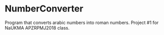 # NumberConverter
Program that converts arabic numbers into roman numbers. Project #1 for NaUKMA APZRPMJ2018 class. 
